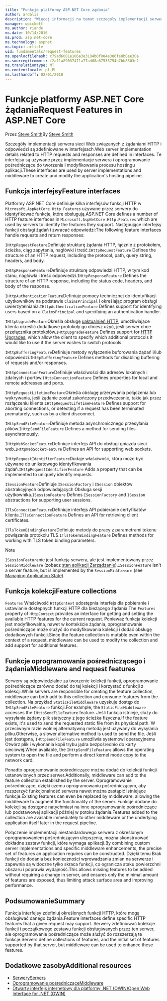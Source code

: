 ```yaml
---
title: "Funkcje platformy ASP.NET Core żądania"
author: ardalis
description: "Więcej informacji na temat szczegóły implementacji serwera sieci web związanych z żądaniami HTTP i odpowiedzi, które są zdefiniowane w interfejsach dla platformy ASP.NET Core."
manager: wpickett
ms.author: riande
ms.date: 10/14/2016
ms.prod: asp.net-core
ms.technology: aspnet
ms.topic: article
uid: fundamentals/request-features
ms.openlocfilehash: c79ad6001e106a3e3104b0f804a386fe8b0ee30a
ms.sourcegitcommit: f2a11a89037471a77ad68a67533754b7bb8303e2
ms.translationtype: MT
ms.contentlocale: pl-PL
ms.lasthandoff: 02/01/2018
---
```

# <a name="request-features-in-aspnet-core"></a><span data-ttu-id="2de7a-103">Funkcje platformy ASP.NET Core żądania</span><span class="sxs-lookup"><span data-stu-id="2de7a-103">Request Features in ASP.NET Core</span></span>

<span data-ttu-id="2de7a-104">Przez [Steve Smith](https://ardalis.com/)</span><span class="sxs-lookup"><span data-stu-id="2de7a-104">By [Steve Smith](https://ardalis.com/)</span></span>

<span data-ttu-id="2de7a-105">Szczegóły implementacji serwera sieci Web związanych z żądaniami HTTP i odpowiedzi są zdefiniowane w interfejsach.</span><span class="sxs-lookup"><span data-stu-id="2de7a-105">Web server implementation details related to HTTP requests and responses are defined in interfaces.</span></span> <span data-ttu-id="2de7a-106">Te interfejsy są używane przez implementacje serwera i oprogramowanie pośredniczące do tworzenia i modyfikowania procesu hostingu aplikacji.</span><span class="sxs-lookup"><span data-stu-id="2de7a-106">These interfaces are used by server implementations and middleware to create and modify the application's hosting pipeline.</span></span>

## <a name="feature-interfaces"></a><span data-ttu-id="2de7a-107">Funkcja interfejsy</span><span class="sxs-lookup"><span data-stu-id="2de7a-107">Feature interfaces</span></span>

<span data-ttu-id="2de7a-108">Platformy ASP.NET Core definiuje kilka interfejsów funkcji HTTP w `Microsoft.AspNetCore.Http.Features` używane przez serwery do identyfikować funkcje, które obsługują.</span><span class="sxs-lookup"><span data-stu-id="2de7a-108">ASP.NET Core defines a number of HTTP feature interfaces in `Microsoft.AspNetCore.Http.Features` which are used by servers to identify the features they support.</span></span> <span data-ttu-id="2de7a-109">Następujące interfejsy funkcji obsługi żądań i zwracać odpowiedzi:</span><span class="sxs-lookup"><span data-stu-id="2de7a-109">The following feature interfaces handle requests and return responses:</span></span>

<span data-ttu-id="2de7a-110">`IHttpRequestFeature`Definiuje strukturę żądania HTTP, łącznie z protokołem, ścieżka, ciąg zapytania, nagłówki i treść.</span><span class="sxs-lookup"><span data-stu-id="2de7a-110">`IHttpRequestFeature` Defines the structure of an HTTP request, including the protocol, path, query string, headers, and body.</span></span>

<span data-ttu-id="2de7a-111">`IHttpResponseFeature`Definiuje strukturę odpowiedzi HTTP, w tym kod stanu, nagłówki i treść odpowiedzi.</span><span class="sxs-lookup"><span data-stu-id="2de7a-111">`IHttpResponseFeature` Defines the structure of an HTTP response, including the status code, headers, and body of the response.</span></span>

<span data-ttu-id="2de7a-112">`IHttpAuthenticationFeature`Definiuje pomocy technicznej do identyfikacji użytkowników na podstawie `ClaimsPrincipal` i określając program obsługi uwierzytelniania.</span><span class="sxs-lookup"><span data-stu-id="2de7a-112">`IHttpAuthenticationFeature` Defines support for identifying users based on a `ClaimsPrincipal` and specifying an authentication handler.</span></span>

<span data-ttu-id="2de7a-113">`IHttpUpgradeFeature`Określa obsługę [uaktualnień HTTP](https://tools.ietf.org/html/rfc2616.html#section-14.42), umożliwiające klienta określić dodatkowe protokoły go chcesz użyć, jeśli serwer chce przełącznika protokołów.</span><span class="sxs-lookup"><span data-stu-id="2de7a-113">`IHttpUpgradeFeature` Defines support for [HTTP Upgrades](https://tools.ietf.org/html/rfc2616.html#section-14.42), which allow the client to specify which additional protocols it would like to use if the server wishes to switch protocols.</span></span>

<span data-ttu-id="2de7a-114">`IHttpBufferingFeature`Definiuje metody wyłączenie buforowania żądań i/lub odpowiedzi.</span><span class="sxs-lookup"><span data-stu-id="2de7a-114">`IHttpBufferingFeature` Defines methods for disabling buffering of requests and/or responses.</span></span>

<span data-ttu-id="2de7a-115">`IHttpConnectionFeature`Definiuje właściwości dla adresów lokalnych i zdalnych i portów.</span><span class="sxs-lookup"><span data-stu-id="2de7a-115">`IHttpConnectionFeature` Defines properties for local and remote addresses and ports.</span></span>

<span data-ttu-id="2de7a-116">`IHttpRequestLifetimeFeature`Określa obsługę przerywania połączenia lub wykrywania, jeśli żądanie został zakończony przedwcześnie, takie jak przez rozłączeniu klienta.</span><span class="sxs-lookup"><span data-stu-id="2de7a-116">`IHttpRequestLifetimeFeature` Defines support for aborting connections, or detecting if a request has been terminated prematurely, such as by a client disconnect.</span></span>

<span data-ttu-id="2de7a-117">`IHttpSendFileFeature`Definiuje metoda asynchronicznego przesyłania plików.</span><span class="sxs-lookup"><span data-stu-id="2de7a-117">`IHttpSendFileFeature` Defines a method for sending files asynchronously.</span></span>

<span data-ttu-id="2de7a-118">`IHttpWebSocketFeature`Definiuje interfejs API do obsługi gniazda sieci web.</span><span class="sxs-lookup"><span data-stu-id="2de7a-118">`IHttpWebSocketFeature` Defines an API for supporting web sockets.</span></span>

<span data-ttu-id="2de7a-119">`IHttpRequestIdentifierFeature`Dodaje właściwość, która może być używane do unikatowego identyfikowania żądań.</span><span class="sxs-lookup"><span data-stu-id="2de7a-119">`IHttpRequestIdentifierFeature` Adds a property that can be implemented to uniquely identify requests.</span></span>

<span data-ttu-id="2de7a-120">`ISessionFeature`Definiuje `ISessionFactory` i `ISession` obiektów abstrakcyjnych odpowiadających Obsługa sesji użytkownika.</span><span class="sxs-lookup"><span data-stu-id="2de7a-120">`ISessionFeature` Defines `ISessionFactory` and `ISession` abstractions for supporting user sessions.</span></span>

<span data-ttu-id="2de7a-121">`ITlsConnectionFeature`Definiuje interfejs API pobieranie certyfikatów klienta.</span><span class="sxs-lookup"><span data-stu-id="2de7a-121">`ITlsConnectionFeature` Defines an API for retrieving client certificates.</span></span>

<span data-ttu-id="2de7a-122">`ITlsTokenBindingFeature`Definiuje metody do pracy z parametrami tokenu powiązania protokołu TLS.</span><span class="sxs-lookup"><span data-stu-id="2de7a-122">`ITlsTokenBindingFeature` Defines methods for working with TLS token binding parameters.</span></span>

> [!NOTE]
> <span data-ttu-id="2de7a-123">`ISessionFeature`nie jest funkcją serwera, ale jest implementowany przez `SessionMiddleware` (zobacz [stan aplikacji Zarządzanie](app-state.md)).</span><span class="sxs-lookup"><span data-stu-id="2de7a-123">`ISessionFeature` isn't a server feature, but is implemented by the `SessionMiddleware` (see [Managing Application State](app-state.md)).</span></span>

## <a name="feature-collections"></a><span data-ttu-id="2de7a-124">Funkcja kolekcji</span><span class="sxs-lookup"><span data-stu-id="2de7a-124">Feature collections</span></span>

<span data-ttu-id="2de7a-125">`Features` Właściwość `HttpContext` udostępnia interfejs dla pobieranie i ustawianie dostępnych funkcji HTTP dla bieżącego żądania.</span><span class="sxs-lookup"><span data-stu-id="2de7a-125">The `Features` property of `HttpContext` provides an interface for getting and setting the available HTTP features for the current request.</span></span> <span data-ttu-id="2de7a-126">Ponieważ funkcja kolekcji jest modyfikowalna, nawet w kontekście żądania, oprogramowanie pośredniczące może służyć do modyfikowania kolekcji i dodać obsługę dodatkowych funkcji.</span><span class="sxs-lookup"><span data-stu-id="2de7a-126">Since the feature collection is mutable even within the context of a request, middleware can be used to modify the collection and add support for additional features.</span></span>

## <a name="middleware-and-request-features"></a><span data-ttu-id="2de7a-127">Funkcje oprogramowania pośredniczącego i żądania</span><span class="sxs-lookup"><span data-stu-id="2de7a-127">Middleware and request features</span></span>

<span data-ttu-id="2de7a-128">Serwery są odpowiedzialne za tworzenie kolekcji funkcji, oprogramowanie pośredniczące zarówno dodać do tej kolekcji i korzystać z funkcji z kolekcji.</span><span class="sxs-lookup"><span data-stu-id="2de7a-128">While servers are responsible for creating the feature collection, middleware can both add to this collection and consume features from the collection.</span></span> <span data-ttu-id="2de7a-129">Na przykład `StaticFileMiddleware` uzyskuje dostęp do `IHttpSendFileFeature` funkcji.</span><span class="sxs-lookup"><span data-stu-id="2de7a-129">For example, the `StaticFileMiddleware` accesses the `IHttpSendFileFeature` feature.</span></span> <span data-ttu-id="2de7a-130">Jeśli funkcja istnieje, służy do wysyłania żądany plik statyczny z jego ścieżka fizyczna.</span><span class="sxs-lookup"><span data-stu-id="2de7a-130">If the feature exists, it's used to send the requested static file from its physical path.</span></span> <span data-ttu-id="2de7a-131">W przeciwnym razie wolniej alternatywną metodą jest używany do wysyłania pliku.</span><span class="sxs-lookup"><span data-stu-id="2de7a-131">Otherwise, a slower alternative method is used to send the file.</span></span> <span data-ttu-id="2de7a-132">Jeśli jest dostępna, `IHttpSendFileFeature` umożliwia systemowi operacyjnemu Otwórz plik i wykonania kopii trybu jądra bezpośrednio do karty sieciowej.</span><span class="sxs-lookup"><span data-stu-id="2de7a-132">When available, the `IHttpSendFileFeature` allows the operating system to open the file and perform a direct kernel mode copy to the network card.</span></span>

<span data-ttu-id="2de7a-133">Ponadto oprogramowanie pośredniczące można dodać do kolekcji funkcji ustanowionych przez serwer.</span><span class="sxs-lookup"><span data-stu-id="2de7a-133">Additionally, middleware can add to the feature collection established by the server.</span></span> <span data-ttu-id="2de7a-134">Oprogramowanie pośredniczące, dzięki czemu oprogramowaniu pośredniczącym, aby rozszerzyć funkcjonalność serwera nawet można zastąpić istniejące funkcje.</span><span class="sxs-lookup"><span data-stu-id="2de7a-134">Existing features can even be replaced by middleware, allowing the middleware to augment the functionality of the server.</span></span> <span data-ttu-id="2de7a-135">Funkcje dodane do kolekcji są dostępne natychmiast na inne oprogramowanie pośredniczące lub podstawowej aplikacji później w potoku żądania.</span><span class="sxs-lookup"><span data-stu-id="2de7a-135">Features added to the collection are available immediately to other middleware or the underlying application itself later in the request pipeline.</span></span>

<span data-ttu-id="2de7a-136">Połączenie implementacji niestandardowego serwera z określonym oprogramowaniem pośredniczącym ulepszenia, można skonstruować dokładne zestaw funkcji, które wymaga aplikacji.</span><span class="sxs-lookup"><span data-stu-id="2de7a-136">By combining custom server implementations and specific middleware enhancements, the precise set of features an application requires can be constructed.</span></span> <span data-ttu-id="2de7a-137">Dzięki temu Brak funkcji do dodania bez konieczności wprowadzania zmian na serwerze i zapewnia są widoczne tylko skraca funkcji, co ogranicza ataku powierzchni obszaru i poprawia wydajność.</span><span class="sxs-lookup"><span data-stu-id="2de7a-137">This allows missing features to be added without requiring a change in server, and ensures only the minimal amount of features are exposed, thus limiting attack surface area and improving performance.</span></span>

## <a name="summary"></a><span data-ttu-id="2de7a-138">Podsumowanie</span><span class="sxs-lookup"><span data-stu-id="2de7a-138">Summary</span></span>

<span data-ttu-id="2de7a-139">Funkcja interfejsy zdefiniuj określonych funkcji HTTP, które mogą obsługiwać danego żądania.</span><span class="sxs-lookup"><span data-stu-id="2de7a-139">Feature interfaces define specific HTTP features that a given request may support.</span></span> <span data-ttu-id="2de7a-140">Serwery zdefiniować kolekcje funkcji i początkowego zestawu funkcji obsługiwanych przez ten serwer, ale oprogramowanie pośredniczące może służyć do rozszerzają te funkcje.</span><span class="sxs-lookup"><span data-stu-id="2de7a-140">Servers define collections of features, and the initial set of features supported by that server, but middleware can be used to enhance these features.</span></span>

## <a name="additional-resources"></a><span data-ttu-id="2de7a-141">Dodatkowe zasoby</span><span class="sxs-lookup"><span data-stu-id="2de7a-141">Additional resources</span></span>

* [<span data-ttu-id="2de7a-142">Serwery</span><span class="sxs-lookup"><span data-stu-id="2de7a-142">Servers</span></span>](xref:fundamentals/servers/index)
* [<span data-ttu-id="2de7a-143">Oprogramowanie pośredniczące</span><span class="sxs-lookup"><span data-stu-id="2de7a-143">Middleware</span></span>](xref:fundamentals/middleware/index)
* [<span data-ttu-id="2de7a-144">Otwarty interfejs internetowy dla platformy .NET (OWIN)</span><span class="sxs-lookup"><span data-stu-id="2de7a-144">Open Web Interface for .NET (OWIN)</span></span>](xref:fundamentals/owin)
